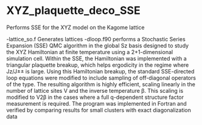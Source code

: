 # XYZ_plaquette_deco_SSE

Performs SSE for the XYZ model on the Kagome lattice

-lattice_so.f Generates lattices
-dloop.f90 performs a Stochastic Series Expansion (SSE) QMC algorithm in the global Sz basis designed 
to study the XYZ Hamiltonian at finite temperature using a 2+1-dimensional simulation cell. 
Within the SSE, the Hamiltonian was implemented with a triangular plaquette breakup, which helps 
ergodicity in the regime where Jz/J±± is large. Using this Hamiltonian breakup, the standard SSE-directed 
loop equations were modified to include sampling of off-diagonal operators of the type. The resulting 
algorithm is highly efficient, scaling linearly in the number of lattice sites V and the inverse 
temperature β. This scaling is modified to V2β in the cases where a full q-dependent structure factor 
measurement is required. The program was implemented in Fortran and verified by comparing results for 
small clusters with exact diagonalization data  
